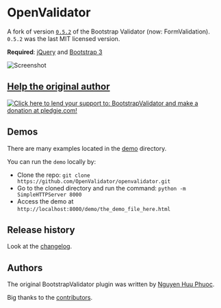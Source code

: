 # OpenValidator

A fork of version [`0.5.2`](https://github.com/formvalidation/formvalidation/tree/v0.5.2) of the Bootstrap Validator (now: FormValidation). `0.5.2` was the last MIT licensed version.

__Required__: [jQuery](http://jquery.com/) and [Bootstrap 3](http://getbootstrap.com/)

![Screenshot](screenshots/demo.gif)

## [Help the original author](https://pledgie.com/campaigns/24885)

<a href="https://pledgie.com/campaigns/24885"><img alt="Click here to lend your support to: BootstrapValidator and make a donation at pledgie.com!" src="https://pledgie.com/campaigns/24885.png?skin_name=chrome" border="0" /></a>

## Demos

There are many examples located in the [demo](demo) directory.

You can run the ```demo``` locally by:

* Clone the repo: ```git clone https://github.com/OpenValidator/openvalidator.git```
* Go to the cloned directory and run the command: ```python -m SimpleHTTPServer 8000```
* Access the demo at ```http://localhost:8000/demo/the_demo_file_here.html```

## Release history

Look at the [changelog](CHANGELOG.md).

## Authors

The original BootstrapValidator plugin was written by [Nguyen Huu Phuoc](http://github.com/nghuuphuoc).

Big thanks to the [contributors](CONTRIBUTORS.md).
